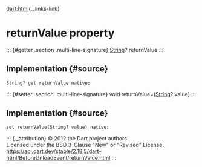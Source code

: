 [dart:html](../../dart-html/dart-html-library){._links-link}

returnValue property
====================

::: {#getter .section .multi-line-signature}
[String](../../dart-core/string-class)? returnValue
:::

Implementation {#source}
--------------

``` {.language-dart data-language="dart"}
String? get returnValue native;
```

::: {#setter .section .multi-line-signature}
void returnValue=([String](../../dart-core/string-class)? value)
:::

Implementation {#source}
--------------

``` {.language-dart data-language="dart"}
set returnValue(String? value) native;
```

::: {._attribution}
© 2012 the Dart project authors\
Licensed under the BSD 3-Clause \"New\" or \"Revised\" License.\
<https://api.dart.dev/stable/2.18.5/dart-html/BeforeUnloadEvent/returnValue.html>
:::
